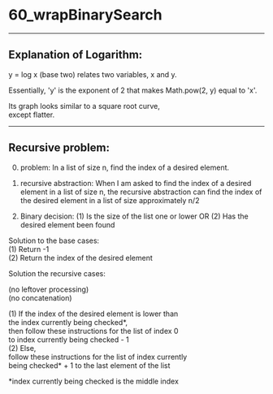 # 60_wrapBinarySearch

---
Explanation of Logarithm:
---

y = log x (base two) relates two variables, x and y.

Essentially, 'y' is the exponent of 2 that
makes Math.pow(2, y) equal to 'x'.

Its graph looks similar to a square root curve,   
except flatter.

---
 Recursive problem:
---

 0. problem:
 In a list of size n, find the index of a desired element.

 1. recursive abstraction:
 When I am asked to find the index of a desired element in a
 list of size n, the recursive abstraction can find the index
 of the desired element in a list of size approximately n/2

 2. Binary decision:
 (1) Is the size of the list one or lower
 OR
 (2) Has the desired element been found

 Solution to the base cases:   
 (1) Return -1   
 (2) Return the index of the desired element   

 Solution the recursive cases:  

 (no leftover processing)   
 (no concatenation)   

 (1) If the index of the desired element is lower than   
 the index currently being checked*,   
 then follow these instructions for the list of index 0   
 to index currently being checked - 1   
 (2) Else,  
 follow these instructions for the list of index currently   
 being checked* + 1 to the last element of the list    

*index currently being checked is the middle index

